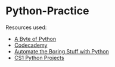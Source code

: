 # Python-Practice

Resources used:

* [A Byte of Python](https://www.gitbook.com/book/swaroopch/byte-of-python/details)<br />
* [Codecademy](https://www.codecademy.com/learn/python)<br />
* [Automate the Boring Stuff with Python](https://automatetheboringstuff.com/)<br />
* [CS1 Python Projects](http://www.cse.msu.edu/~cse231/PracticeOfComputingUsingPython/index.php)
